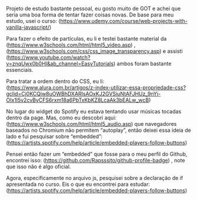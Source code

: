 Projeto de estudo bastante pessoal, eu gosto muito de GOT e achei que seria uma boa forma de tentar fazer coisas novas. De base para meu estudo, usei o curso: (https://www.udemy.com/course/web-projects-with-vanilla-javascript/)


Para fazer o efeito de partículas, eu li e testei bastante material da (https://www.w3schools.com/html/html5_video.asp) , (https://www.w3schools.com/css/css_image_transparency.asp) e assisti (https://www.youtube.com/watch?v=znqUwx0b0HI&ab_channel=EasyTutorials) ambos foram bastante essenciais. 


Para tratar a ordem dentro do CSS, eu li:(https://www.alura.com.br/artigos/z-index-utilizar-essa-propriedade-css?gclid=Cj0KCQjw8uOWBhDXARIsAOxKJ2GVSiuNtAFJHUz_9nYj-OIx1l5v2cvByCFS6rxm18a6PbTxKbKZ8LcaAk3bEALw_wcB) 


No lugar do widget do Spotify eu estava tentando usar músicas tocadas dentro da page. Mas, como eu descobri aqui: (https://www.w3schools.com/html/html5_audio.asp) que navegadores baseados no Chromium não permitem “autoplay”, então deixei essa ideia de lado e fui pesquisar sobre “embedded”: (https://artists.spotify.com/help/article/embedded-players-follow-buttons)


Pensei então fazer um “embedded” que fosse para o meu perfil do Github, encontrei isso: (https://github.com/Rapsssito/github-profile-badge) , note que isso não é algo oficial.


Agora, especificamente no arquivo js, pesquisei sobre a declaração de if apresentada no curso. Eis o que eu encontrei para estudar: (https://artists.spotify.com/help/article/embedded-players-follow-buttons)
